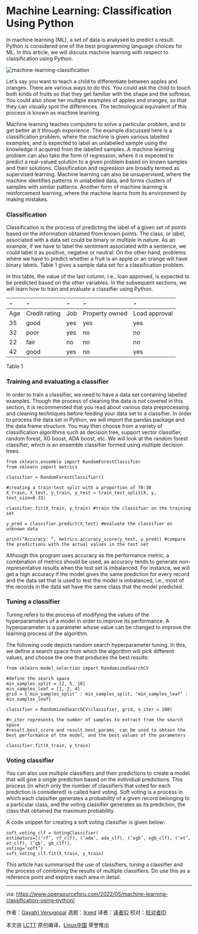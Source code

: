 [#]: subject: "Machine Learning: Classification Using Python"
[#]: via: "https://www.opensourceforu.com/2022/05/machine-learning-classification-using-python/"
[#]: author: "Gayatri Venugopal https://www.opensourceforu.com/author/gayatri-venugopal/"
[#]: collector: "lkxed"
[#]: translator: "geekpi"
[#]: reviewer: " "
[#]: publisher: " "
[#]: url: " "

Machine Learning: Classification Using Python
======
In machine learning (ML), a set of data is analysed to predict a result. Python is considered one of the best programming language choices for ML. In this article, we will discuss machine learning with respect to classification using Python.

![machine-learning-classification][1]

Let’s say you want to teach a child to differentiate between apples and oranges. There are various ways to do this. You could ask the child to touch both kinds of fruits so that they get familiar with the shape and the softness. You could also show her multiple examples of apples and oranges, so that they can visually spot the differences. The technological equivalent of this process is known as machine learning.

Machine learning teaches computers to solve a particular problem, and to get better at it through experience. The example discussed here is a classification problem, where the machine is given various labelled examples, and is expected to label an unlabelled sample using the knowledge it acquired from the labelled samples. A machine learning problem can also take the form of regression, where it is expected to predict a real-valued solution to a given problem based on known samples and their solutions. Classification and regression are broadly termed as supervised learning. Machine learning can also be unsupervised, where the machine identifies patterns in unlabelled data, and forms clusters of samples with similar patterns. Another form of machine learning is reinforcement learning, where the machine learns from its environment by making mistakes.

### Classification

Classification is the process of predicting the label of a given set of points based on the information obtained from known points. The class, or label, associated with a data set could be binary or multiple in nature. As an example, if we have to label the sentiment associated with a sentence, we could label it as positive, negative or neutral. On the other hand, problems where we have to predict whether a fruit is an apple or an orange will have binary labels. Table 1 gives a sample data set for a classification problem.

In this table, the value of the last column, i.e., loan approved, is expected to be predicted based on the other variables. In the subsequent sections, we will learn how to train and evaluate a classifier using Python.

| - | - | - | - | - |
| :- | :- | :- | :- | :- |
| Age | Credit rating | Job | Property owned | Load approval | 
| 35 | good | yes | yes | yes | 
| 32 | poor | yes | no | no | 
| 22 | fair | no | no | no | 
| 42 | good | yes | no | yes |

Table 1

### Training and evaluating a classifier

In order to train a classifier, we need to have a data set containing labelled examples. Though the process of cleaning the data is not covered in this section, it is recommended that you read about various data preprocessing and cleaning techniques before feeding your data set to a classifier. In order to process the data set in Python, we will import the pandas package and the data frame structure. You may then choose from a variety of classification algorithms such as decision tree, support vector classifier, random forest, XG boost, ADA boost, etc. We will look at the random forest classifier, which is an ensemble classifier formed using multiple decision trees.

```
from sklearn.ensemble import RandomForestClassifier
from sklearn import metrics

classifier = RandomForestClassifier()

#creating a train-test split with a proportion of 70:30
X_train, X_test, y_train, y_test = train_test_split(X, y, test_size=0.33)

classifier.fit(X_train, y_train) #train the classifier on the training set

y_pred = classifier.predict(X_test) #evaluate the classifier on unknown data

print(“Accuracy: “, metrics.accuracy_score(y_test, y_pred)) #compare the predictions with the actual values in the test set
```

Although this program uses accuracy as the performance metric, a combination of metrics should be used, as accuracy tends to generate non-representative results when the test set is imbalanced. For instance, we will get a high accuracy if the model gives the same prediction for every record and the data set that is used to test the model is imbalanced, i.e., most of the records in the data set have the same class that the model predicted.

### Tuning a classifier

Tuning refers to the process of modifying the values of the hyperparameters of a model in order to improve its performance. A hyperparameter is a parameter whose value can be changed to improve the learning process of the algorithm.

The following code depicts random search hyperparameter tuning. In this, we define a search space from which the algorithm will pick different values, and choose the one that produces the best results:

```
from sklearn.model_selection import RandomizedSearchCV

#define the search space
min_samples_split = [2, 5, 10]
min_samples_leaf = [1, 2, 4]
grid = {‘min_samples_split’ : min_samples_split, ‘min_samples_leaf’ : min_samples_leaf}

classifier = RandomizedSearchCV(classifier, grid, n_iter = 100)

#n_iter represents the number of samples to extract from the search space
#result.best_score and result.best_params_ can be used to obtain the best performance of the model, and the best values of the parameters

classifier.fit(X_train, y_train)
```

### Voting classifier

You can also use multiple classifiers and their predictions to create a model that will give a single prediction based on the individual predictions. This process (in which only the number of classifiers that voted for each prediction is considered) is called hard voting. Soft voting is a process in which each classifier generates a probability of a given record belonging to a particular class, and the voting classifier generates as its prediction, the class that obtained the maximum probability.

A code snippet for creating a soft voting classifier is given below:

```
soft_voting_clf = VotingClassifier(
estimators=[(‘rf’, rf_clf), (‘ada’, ada_clf), (‘xgb’, xgb_clf), (‘et’, et_clf), (‘gb’, gb_clf)],
voting=’soft’)
soft_voting_clf.fit(X_train, y_train)
```

This article has summarised the use of classifiers, tuning a classifier and the process of combining the results of multiple classifiers. Do use this as a reference point and explore each area in detail.

--------------------------------------------------------------------------------

via: https://www.opensourceforu.com/2022/05/machine-learning-classification-using-python/

作者：[Gayatri Venugopal][a]
选题：[lkxed][b]
译者：[译者ID](https://github.com/译者ID)
校对：[校对者ID](https://github.com/校对者ID)

本文由 [LCTT](https://github.com/LCTT/TranslateProject) 原创编译，[Linux中国](https://linux.cn/) 荣誉推出

[a]: https://www.opensourceforu.com/author/gayatri-venugopal/
[b]: https://github.com/lkxed
[1]: https://www.opensourceforu.com/wp-content/uploads/2022/04/machine-learning-classification.jpg
